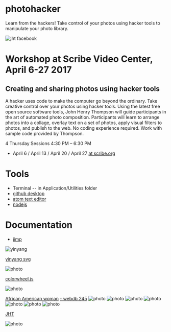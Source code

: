 # photohacker
Learn from the hackers! Take control of your photos using hacker tools to manipulate your photo library.

![jht facebook](a-/img/facebook.png)

# Workshop at Scribe Video Center, April 6-27 2017
## Creating and sharing photos using hacker tools
A hacker uses code to make the computer go beyond the ordinary. Take creative control over your photos using hacker tools. Using the latest free open source software tools, John Henry Thompson will guide participants in the art of automated photo composition. Participants will learn to arrange photos into a collage, overlay text on a set of photos, apply visual filters to photos, and publish to the web. No coding experience required. Work with sample code provided by Thompson.

4 Thursday Sessions 4:30 PM – 6:30 PM

- April 6 / April 13 / April 20 / April 27 [at scribe.org](http://scribe.org/events/youth-learn-hackers-take-control-your-photos)

# Tools
- Terminal -- in Application/Utilities folder
- [github desktop](https://desktop.github.com)
- [atom text editor](https://atom.io)
- [nodejs](https://nodejs.org/en/download/)

# Documentation
- [jimp](https://www.npmjs.com/package/jimp)

![yinyang](a-/img/15-svg-yinyang.png)

[yinyang svg](a-/svg/15-svg-yinyang.html)

![photo](a-/img/0colorwheel.png)

[colorwheel.js](https://github.com/ariya/phantomjs/blob/master/examples/colorwheel.js)

![photo](a-/img/245-cu.png)

[African American woman](http://www.loc.gov/pictures/collection/anedub/item/99472067/)
[ - webdb 245](http://metadeepmix.com/webdb/webdb/)
![photo](a-/img/245-cu-mix.png)
![photo](a-/img/245-cu-poster.png)
![photo](a-/img/245-cu-RESIZE_BILINEAR.png)
![photo](a-/img/245-cu-RESIZE_NEAREST_NEIGHBOR.png)
![photo](a-/img/245-cu-svg-colorized.png)
![photo](a-/img/245-full.jpg)
![photo](a-/img/jht-half-color-port.png)

[JHT](http://www.johnhenrythompson.com/home/bio)

![photo](a-/img/jht-half-color.png)
